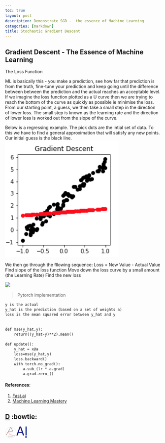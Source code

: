 ```yaml
---
toc: true
layout: post
description: Demonstrate SGD -  the essence of Machine Learning
categories: [markdown]
title: Stochastic Gradient Descent 
---
```

## Gradient Descent - The Essence of Machine Learning

The Loss Function

ML is basically this - you make a prediction, see how far that prediction is from the truth, fine-tune your prediction and keep going until the difference between between the prediction and the actual reaches an acceptable level. 
If we imagine the loss function plotted as a U curve then we are trying to reach the bottom of the curve as quickly as possible ie minimise the loss. From our starting point, a guess, we then take a small step in the direction of lower loss.
The small step is known as the learning rate and the direction of lower loss is worked out from the slope of the curve.

Below is a regressing example. The pick dots are the intial set of data. To this we have to find a general approximation that will satisfy any new points.\
Our initial guess is the black line.\
![Start](/images/sgd-1.png)

We then go through the fllowing sequence:
Loss = New Value - Actual Value
Find slope of the loss function
Move down the loss curve by a small amount (the Learning Rate)
Find the new loss

[![](http://img.youtube.com/vi/rLf_0gN3NFo/0.jpg)](http://www.youtube.com/watch?v=rLf_0gN3NFo "SGD")

> Pytorch implementation

```
y is the actual
y_hat is the prediction (based on a set of weights a)
loss is the mean squared error between y_hat and y


def mse(y_hat,y):
    return((y_hat-y)**2).mean()

def update():
    y_hat = x@a
    loss=mse(y_hat,y)
    loss.backward()
    with torch.no_grad():
        a.sub_(lr * a.grad)
        a.grad.zero_()
```
#### References:
1. [Fast.ai](https://course.fast.ai/videos/?lesson=2)
2. [Machine Learning Mastery](https://machinelearningmastery.com/how-to-choose-loss-functions-when-training-deep-learning-neural-networks/)


[D]("https://github.githubassets.com/images/icons/emoji/bowtie.png?v8")
:bowtie:
---
![](/images/aero-robot-with-logo-small.png)![](/images/onpointai-logo-small.png)
